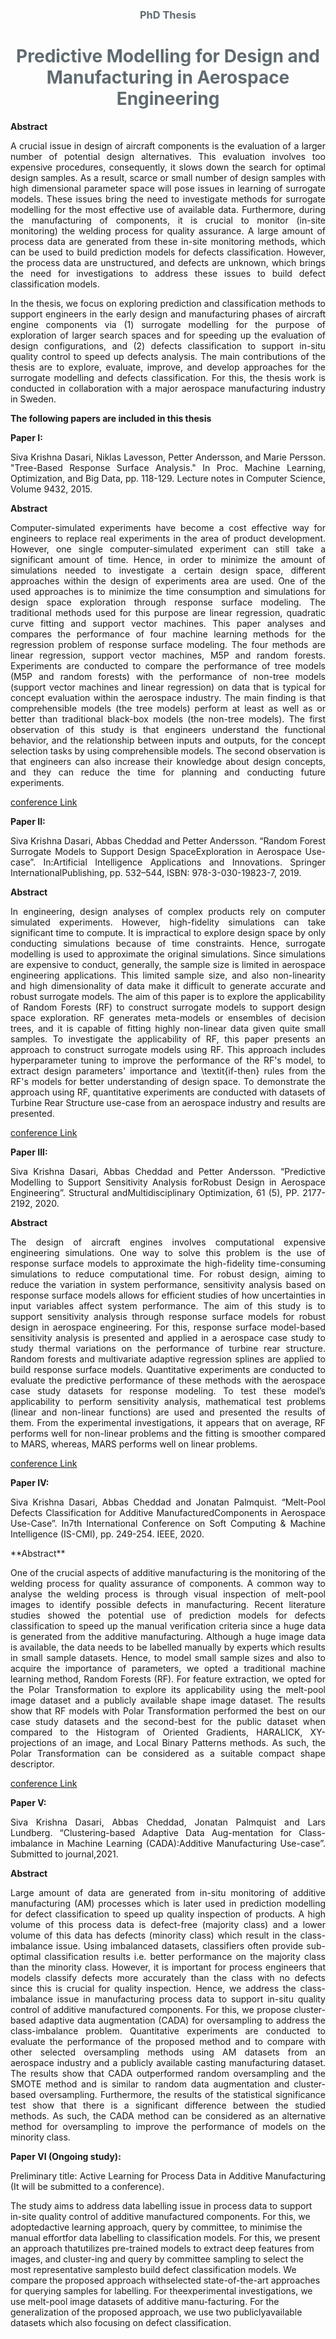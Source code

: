 <h3 style="text-align:center;color:#606c71;"><b>PhD Thesis</b></h3>
<h1 style="text-align:center;color:#606c71;"><b>Predictive Modelling for Design and Manufacturing in Aerospace Engineering</b></h1>

**Abstract**
<p align="justify">A crucial issue in design of aircraft components is the evaluation of a larger number of potential design alternatives.  This evaluation involves too expensive procedures, consequently, it slows down the search for optimal design samples.  As a result, scarce or small number of design samples with high dimensional parameter space will pose issues in learning of surrogate models. These issues bring the need to investigate methods for surrogate modelling for the most effective use of available data. Furthermore, during the manufacturing of components, it is crucial to monitor (in-site monitoring) the welding process for quality assurance. A large amount of process data are generated from these in-site monitoring methods, which can be used to build prediction models for defects classification. However, the process data are unstructured, and defects are unknown, which brings the need for investigations to address these issues to build defect classification models. </p> 

<p align="justify">In the thesis, we focus on exploring prediction and classification methods to support engineers in the early design and manufacturing phases of aircraft engine components via (1) surrogate modelling for the purpose of exploration of larger search spaces and for speeding up the evaluation of design configurations, and (2) defects classification to support in-situ quality control to speed up defects analysis. The main contributions of the thesis are to explore, evaluate, improve, and develop approaches for the  surrogate modelling and defects classification. For this, the thesis work is conducted in collaboration with a major aerospace manufacturing industry in Sweden.</p>


**The following papers are included in this thesis**

**Paper I:** 
<p align="justify">Siva Krishna Dasari, Niklas Lavesson, Petter Andersson, and Marie Persson. "Tree-Based Response Surface Analysis." In Proc. Machine Learning, Optimization, and Big Data, pp. 118-129.  Lecture notes in Computer Science, Volume 9432, 2015.</p>

**Abstract**
<p align="justify">Computer-simulated experiments have become a cost effective way for engineers to replace real experiments in the area of product development. However, one single computer-simulated experiment can still take a significant amount of time. Hence, in order to minimize the amount of simulations needed to investigate a certain design space, different approaches within the design of experiments area are used. One of the used approaches is to minimize the time consumption and simulations for design space exploration through response surface modeling. The traditional methods used for this purpose are linear regression, quadratic curve fitting and support vector machines. This paper analyses and compares the performance of four machine learning methods for the regression problem of response surface modeling. The four methods are linear regression, support vector machines, M5P and random forests. Experiments are conducted to compare the performance of tree models (M5P and random forests) with the performance of non-tree models (support vector machines and linear regression) on data that is typical for concept evaluation within the aerospace industry. The main finding is that comprehensible models (the tree models) perform at least as well as or better than traditional black-box models (the non-tree models). The first observation of this study is that engineers understand the functional behavior, and the relationship between inputs and outputs, for the concept selection tasks by using comprehensible models. The second observation is that engineers can also increase their knowledge about design concepts, and they can reduce the time for planning and conducting future experiments.</p>

[conference Link](https://link.springer.com/chapter/10.1007/978-3-319-27926-8_11)

**Paper II:** 
<p align="justify">Siva Krishna Dasari, Abbas Cheddad and Petter Andersson. “Random Forest Surrogate Models to Support Design SpaceExploration in Aerospace Use-case”. In:Artificial Intelligence Applications and Innovations. Springer InternationalPublishing, pp. 532–544, ISBN: 978-3-030-19823-7, 2019. </p>

**Abstract**
<p align="justify">In engineering, design analyses of complex products rely on computer simulated experiments. However, high-fidelity simulations can take significant time to compute. It is impractical to explore design space by only conducting simulations because of time constraints. Hence, surrogate modelling is used to approximate the original simulations. Since simulations are expensive to conduct, generally, the sample size is limited in aerospace engineering applications. This limited sample size, and also non-linearity and high dimensionality of data make it difficult to generate accurate and robust surrogate models.  The aim of this paper is to explore the applicability of Random Forests (RF) to construct surrogate models to support design space exploration. RF generates meta-models or ensembles of decision trees, and it is capable of fitting highly non-linear data given quite small samples. To investigate the applicability of RF, this paper presents an approach to construct surrogate models using RF. This approach includes hyperparameter tuning to improve the performance of the RF's model,  to extract design parameters' importance and \textit{if-then} rules from the RF's models for better understanding of design space. To demonstrate the approach using RF, quantitative experiments are conducted with datasets of Turbine Rear Structure use-case  from an aerospace industry and results are presented.</p>

[conference Link](https://link.springer.com/chapter/10.1007/978-3-030-19823-7_45)


**Paper III:** 
<p align="justify">Siva Krishna Dasari, Abbas Cheddad and Petter Andersson. “Predictive Modelling to Support Sensitivity Analysis forRobust Design in Aerospace Engineering”. Structural andMultidisciplinary Optimization, 61 (5), PP. 2177-2192, 2020. </p>

**Abstract**
<p align="justify">The design of aircraft engines involves computational expensive engineering simulations. One way to solve this problem is the use of response surface models to approximate the high-fidelity time-consuming simulations to reduce computational time.  For robust design, aiming to reduce the variation in system performance, sensitivity analysis based on response surface models allows for efficient studies of how uncertainties in input variables affect system performance. The aim of this study is to support sensitivity analysis through response surface models for robust design in aerospace engineering. For this, response surface model-based sensitivity analysis is presented and applied in a aerospace case study to study thermal variations on the performance of turbine rear structure.  Random forests and multivariate adaptive regression splines are applied to build response surface models.  Quantitative experiments are conducted to evaluate the predictive performance of these methods with the aerospace case study datasets for response modeling.  To test these model’s applicability to perform sensitivity analysis, mathematical test problems (linear and non-linear functions) are used and presented the results of them. From the experimental investigations, it appears that on average, RF performs well for non-linear problems and the fitting is smoother compared to MARS, whereas, MARS performs well on linear problems.</p>

[conference Link](https://link.springer.com/article/10.1007/s00158-019-02467-5)


**Paper IV:** 
<p align="justify">Siva Krishna Dasari, Abbas Cheddad and Jonatan Palmquist. “Melt-Pool Defects Classification for Additive ManufacturedComponents in Aerospace Use-Case”. In7th International Conference on Soft Computing & Machine Intelligence (IS-CMI), pp. 249-254. IEEE, 2020.</p>
**Abstract**
<p align="justify">One of the crucial aspects of additive manufacturing is the monitoring of the welding process for quality assurance of components. A common way to analyse the welding process is through visual inspection of melt-pool images to identify possible defects in manufacturing. Recent literature studies showed the potential use of prediction models for defects classification to speed up the manual verification criteria since a huge data is generated from the additive manufacturing. Although a huge image data is available, the data needs to be labelled manually by experts which results in small sample datasets. Hence, to model small sample sizes and also to acquire the importance of parameters, we opted a traditional machine learning method, Random Forests (RF). For feature extraction, we opted for the Polar Transformation to explore its applicability using the melt-pool image dataset and a publicly available shape image dataset. The results show that RF models with Polar Transformation performed the best on our case study datasets and the second-best for the public dataset when compared to the Histogram of Oriented Gradients, HARALICK, XY-projections of an image, and Local Binary Patterns methods. As such, the Polar Transformation can be considered as a suitable compact shape descriptor.</p>

[conference Link](https://ieeexplore.ieee.org/document/9311555)

**Paper V:** 
<p align="justify">Siva Krishna Dasari, Abbas Cheddad, Jonatan Palmquist and Lars Lundberg. “Clustering-based Adaptive Data Aug-mentation for Class-imbalance in Machine Learning (CADA):Additive Manufacturing Use-case”.  Submitted to journal,2021.</p>

**Abstract**
<p align="justify">Large amount of data are generated from in-situ monitoring of additive manufacturing (AM) processes which is later used in prediction modelling for defect classification to speed up quality inspection of products. A high volume of this process data is defect-free (majority class) and a lower volume of this data has defects (minority class) which result in the class-imbalance issue. Using imbalanced datasets, classifiers often provide sub-optimal classification results i.e. better performance on the majority class than the minority class. However, it is important for process engineers that models classify defects more accurately than the class with no defects since this is crucial for quality inspection. Hence, we address the class-imbalance issue in manufacturing process data to support in-situ quality control of additive manufactured components.  For this, we propose cluster-based adaptive data augmentation (CADA) for oversampling to address the class-imbalance problem. Quantitative experiments are conducted to evaluate the performance of the proposed method and to compare with other selected oversampling methods using AM datasets from an aerospace industry and a publicly available casting manufacturing dataset. The results show that CADA outperformed random oversampling and the SMOTE method and is similar to random data augmentation and cluster-based oversampling. Furthermore, the results of the statistical significance test show that there is a significant difference between the studied methods.  As such, the CADA method can be considered as an alternative method for oversampling to improve the performance of models on the minority class.</p>


**Paper VI (Ongoing study):** 
<p align="justify">Preliminary title: Active Learning for Process Data in Additive Manufacturing (It will be submitted to a conference).</p>

The study aims to address data labelling issue in process data to support in-site quality control of additive manufactured components. For this, we adoptedactive  learning  approach,  query  by  committee,  to  minimise  the  manual  effortfor data labelling to classification models. For this, we present an approach thatutilizes  pre-trained  models  to  extract  deep  features  from  images,  and  cluster-ing and query by committee sampling to select the most representative samplesto build defect classification models. We compare the proposed approach withselected state-of-the-art approaches for querying samples for labelling. For theexperimental investigations, we use melt-pool image datasets of additive manu-facturing. For the generalization of the proposed approach, we use two publiclyavailable datasets which also focusing on defect classification.

